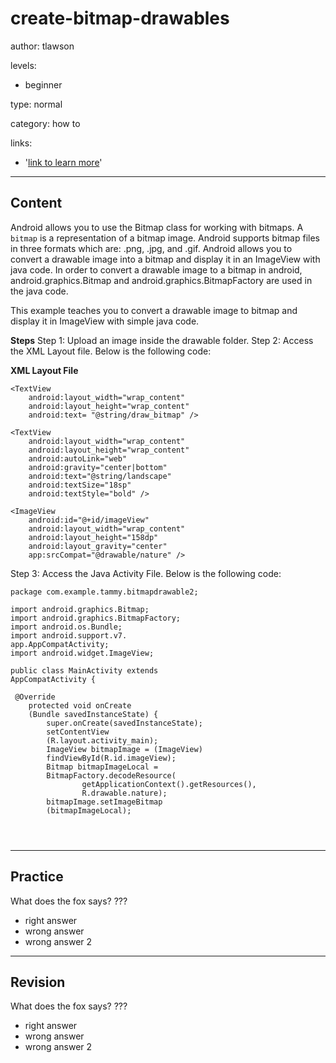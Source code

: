 # create-bitmap-drawables
author: tlawson

levels:

  - beginner

type: normal

category: how to

links:

  - '[link to learn more](https://enki.com)'

---
## Content

Android allows you to use the Bitmap class for working with bitmaps. A `bitmap` is a representation of a bitmap image. Android supports bitmap files in three formats which are: .png, .jpg, and .gif. Android allows you to convert a drawable image into a bitmap and display it in an ImageView with java code. In order to convert a drawable image to a bitmap in android, android.graphics.Bitmap and android.graphics.BitmapFactory are used in the java code. 

This example teaches you to convert a drawable image to bitmap and display it in ImageView with simple java code.

**Steps**
Step 1: Upload an image inside the drawable folder. 
Step 2: Access the XML Layout file. Below is the following code:

**XML Layout File**

<?xml version="1.0" encoding="utf-8"?>
<LinearLayout xmlns:android=
"http://schemas.android.com/apk/res/android"
    xmlns:app="http://schemas.android.com/apk/res-auto"
    android:layout_width="fill_parent"
    android:layout_height="fill_parent"
    android:layout_margin="22dp"
    android:gravity="center"
    android:orientation="vertical">

    <TextView
        android:layout_width="wrap_content"
        android:layout_height="wrap_content"
        android:text= "@string/draw_bitmap" />

    <TextView
        android:layout_width="wrap_content"
        android:layout_height="wrap_content"
        android:autoLink="web"
        android:gravity="center|bottom"
        android:text="@string/landscape"
        android:textSize="18sp"
        android:textStyle="bold" />

    <ImageView
        android:id="@+id/imageView"
        android:layout_width="wrap_content"
        android:layout_height="158dp"
        android:layout_gravity="center"
        app:srcCompat="@drawable/nature" />

</LinearLayout>

Step 3: Access the Java Activity File. Below is the following code: 

```
package com.example.tammy.bitmapdrawable2;

import android.graphics.Bitmap;
import android.graphics.BitmapFactory;
import android.os.Bundle;
import android.support.v7.
app.AppCompatActivity;
import android.widget.ImageView;

public class MainActivity extends 
AppCompatActivity {

 @Override
    protected void onCreate
    (Bundle savedInstanceState) {
        super.onCreate(savedInstanceState);
        setContentView
        (R.layout.activity_main);
        ImageView bitmapImage = (ImageView) 
        findViewById(R.id.imageView);
        Bitmap bitmapImageLocal = 
        BitmapFactory.decodeResource(
                getApplicationContext().getResources(),
                R.drawable.nature);
        bitmapImage.setImageBitmap
        (bitmapImageLocal);
       
        
        

```
---
## Practice

What does the fox says?
???

* right answer
* wrong answer
* wrong answer 2

---
## Revision

What does the fox says?
???

* right answer
* wrong answer
* wrong answer 2
